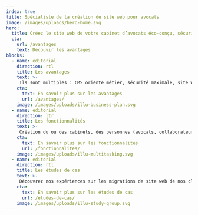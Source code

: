 ```yaml
---
index: true
title: Spécialiste de la création de site web pour avocats
image: /images/uploads/hero-home.svg
hero:
  title: Créez le site web de votre cabinet d’avocats éco-conçu, sécurisé et accessible à tous.
  cta:
    url: /avantages
    text: Découvir les avantages
blocks:
  - name: editorial
    direction: rtl
    title: Les avantages
    text: >-
     Ils sont multiples : CMS orienté métier, sécurité maximale, site web performant, éco-conçu et accessible à tous.
    cta: 
      text: En savoir plus sur les avantages
      url: /avantages/
    image: /images/uploads/illu-business-plan.svg
  - name: editorial
    direction: ltr
    title: Les fonctionnalités
    text: >-
     Création du ou des cabinets, des personnes (avocats, collaborateur, juriste…), des expertises métier…
    cta: 
      text: En savoir plus sur les fonctionnalités
      url: /fonctionnalites/
    image: /images/uploads/illu-multitasking.svg
  - name: editorial
    direction: rtl
    title: Les études de cas
    text: >-
     Découvrez nos expériences sur les migrations de site web de nos clients. Le passage d’un CMS commun à notre outil dédié aux avocats.
    cta: 
      text: En savoir plus sur les études de cas
      url: /etudes-de-cas/
    image: /images/uploads/illu-study-group.svg
---
```

